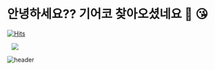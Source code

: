 # 안녕하세요?? 기어코 찾아오셨네요 👋 😘

[![Hits](https://hits.seeyoufarm.com/api/count/incr/badge.svg?url=https%3A%2F%2Fgithub.com%2Fddonghub&count_bg=%23C53DC8&title_bg=%23555555&icon=&icon_color=%23E7E7E7&title=Hi&edge_flat=false)](https://hits.seeyoufarm.com)

<a href="https://instagram.com/_ddongstagram">
    <img 
        src="http://img.shields.io/badge/-Instagram-black?style=flat&logo=Instagram&link=https://instagram.com/_ddongstagram/"
        style="height : auto; margin-left : 10px; margin-right : 10px;"/>
</a>

![header](https://capsule-render.vercel.app/api?type=venom&color=gradient&height=350&section=header&text=Donghyun's%20Github&fontSize=70)
